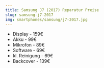 ```yaml
---
title: Samsung J7 (2017) Reparatur Preise
slug: samsung-j7-2017
img: smartphones/samsung/j7-2017.jpg
---
```


- Display - 159€
- Akku - 99€
- Mikrofon - 89€
- Software - 69€
- kl. Reinigung - 69€
- Backcover - 139€